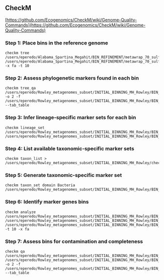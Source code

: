## CheckM

 [https://github.com/Ecogenomics/CheckM/wiki/Genome-Quality-Commands](https://github.com/Ecogenomics/CheckM/wiki/Genome-Quality-Commands)

### Step 1: Place bins in the reference genome
```
checkm tree /users/eperedo/Alabama_Spartina_Megahit/BIN_REFINEMENT/metawrap_70_sulfur /users/eperedo/Alabama_Spartina_Megahit/BIN_REFINEMENT/metawrap_70_sulfur/checkM/bins_70_sulfur_tree_folder -x fa -t 10
```
### Step 2: Assess phylogenetic markers found in each bin
```
checkm tree_qa /users/eperedo/Rowley_metagenomes_subset/INITIAL_BINNING_MH_Rowley/BIN_REFINEMENT/checkM/binsAB_tree_folder -o 2 -f /users/eperedo/Rowley_metagenomes_subset/INITIAL_BINNING_MH_Rowley/BIN_REFINEMENT/checkM/checkM.Taxonomy.output --tab_table
```
### Step 3: Infer lineage-specific marker sets for each bin
```
checkm lineage_set /users/eperedo/Rowley_metagenomes_subset/INITIAL_BINNING_MH_Rowley/BIN_REFINEMENT/checkM/binsAB_tree_folder /users/eperedo/Rowley_metagenomes_subset/INITIAL_BINNING_MH_Rowley/BIN_REFINEMENT/checkM/checkM.MarkerFile.output
```
### Step 4: List available taxonomic-specific marker sets
```
checkm taxon_list > /users/eperedo/Rowley_metagenomes_subset/INITIAL_BINNING_MH_Rowley/checkM/checkM.taxon_list.output
```
### Step 5: Generate taxonomic-specific marker set
```
checkm taxon_set domain Bacteria /users/eperedo/Rowley_metagenomes_subset/INITIAL_BINNING_MH_Rowley/BIN_REFINEMENT/checkM/checkM.taxon_set.output
```
### Step 6: Identify marker genes bins
```
checkm analyze /users/eperedo/Rowley_metagenomes_subset/INITIAL_BINNING_MH_Rowley/BIN_REFINEMENT/checkM/checkM.MarkerFile.output /users/eperedo/Rowley_metagenomes_subset/INITIAL_BINNING_MH_Rowley/BIN_REFINEMENT/work_files/binsAB /users/eperedo/Rowley_metagenomes_subset/INITIAL_BINNING_MH_Rowley/BIN_REFINEMENT/checkM/analyze -t 10 -x fa
```
### Step 7: Assess bins for contamination and completeness
```
checkm qa /users/eperedo/Rowley_metagenomes_subset/INITIAL_BINNING_MH_Rowley/BIN_REFINEMENT/checkM/checkM.MarkerFile.output /users/eperedo/Rowley_metagenomes_subset/INITIAL_BINNING_MH_Rowley/BIN_REFINEMENT/checkM/analyze  -o 2 -f /users/eperedo/Rowley_metagenomes_subset/INITIAL_BINNING_MH_Rowley/BIN_REFINEMENT/checkM/checkM.Contamination.Completeness.output --tab_table
```
